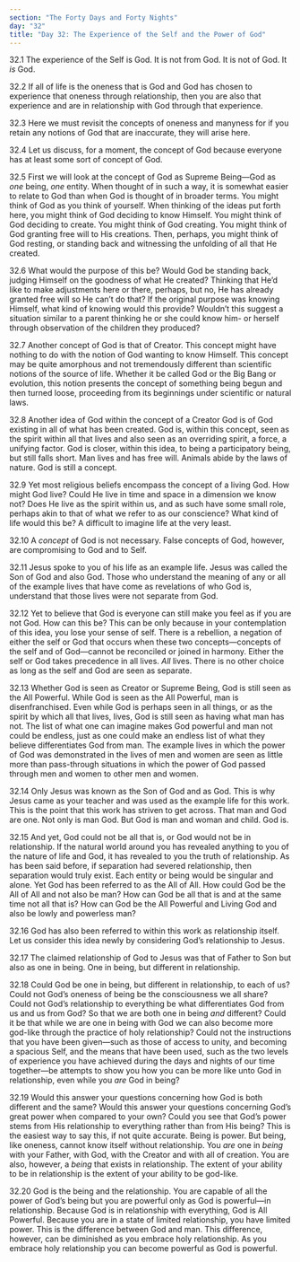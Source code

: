 ```yaml
---
section: "The Forty Days and Forty Nights"
day: "32"
title: "Day 32: The Experience of the Self and the Power of God"
---
```


32.1 The experience of the Self is God. It is not from God. It is not of
God. It *is* God. 

32.2 If all of life is the oneness that is God and God has chosen to
experience that oneness through relationship, then you are also that
experience and are in relationship with God through that experience. 

32.3 Here we must revisit the concepts of oneness and manyness for if
you retain any notions of God that are inaccurate, they will arise here. 

32.4 Let us discuss, for a moment, the concept of God because everyone
has at least some sort of concept of God. 

32.5 First we will look at the concept of God as Supreme Being—God as
*one* being, *one* entity. When thought of in such a way, it is somewhat
easier to relate to God than when God is thought of in broader terms.
You might think of God as you think of yourself. When thinking of the
ideas put forth here, you might think of God deciding to know Himself.
You might think of God deciding to create. You might think of God
creating. You might think of God granting free will to His creations.
Then, perhaps, you might think of God resting, or standing back and
witnessing the unfolding of all that He created. 

32.6 What would the purpose of this be? Would God be standing back,
judging Himself on the goodness of what He created?  Thinking that He’d
like to make adjustments here or there, perhaps, but no, He has already
granted free will so He can’t do that? If the original purpose was
knowing Himself, what kind of knowing would this provide? Wouldn’t this
suggest a situation similar to a parent thinking he or she could know
him- or herself through observation of the children they produced? 

32.7 Another concept of God is that of Creator. This concept might have
nothing to do with the notion of God wanting to know Himself. This
concept may be quite amorphous and not tremendously different than
scientific notions of the source of life. Whether it be called God or
the Big Bang or evolution, this notion presents the concept of something
being begun and then turned loose, proceeding from its beginnings under
scientific or natural laws. 

32.8 Another idea of God within the concept of a Creator God is of God
existing in all of what has been created. God is, within this concept,
seen as the spirit within all that lives and also seen as an overriding
spirit, a force, a unifying factor. God is closer, within this idea, to
being a participatory being, but still falls short. Man lives and has
free will.  Animals abide by the laws of nature. God is still a concept. 

32.9 Yet most religious beliefs encompass the concept of a living God.
How might God live? Could He live in time and space in a dimension we
know not?  Does He live as the spirit within us, and as such have some
small role, perhaps akin to that of what we refer to as our conscience?
What kind of life would this be? A difficult to imagine life at the very
least.

32.10 A *concept* of God is not necessary. False concepts of God, however,
are compromising to God and to Self. 

32.11 Jesus spoke to you of his life as an example life. Jesus was
called the Son of God and also God. Those who understand the meaning of
any or all of the example lives that have come as revelations of who God
is, understand that those lives were not separate from God. 

32.12 Yet to believe that God is everyone can still make you feel as if
you are not God. How can this be? This can be only because in your
contemplation of this idea, you lose your sense of self.  There is a
rebellion, a negation of either the self or God that occurs when these
two concepts—concepts of the self and of God—cannot be reconciled or
joined in harmony. Either the self or God takes precedence in all lives.
*All* lives. There is no other choice as long as the self and God are seen
as separate. 

32.13 Whether God is seen as Creator or Supreme Being, God is still seen
as the All Powerful. While God is seen as the All Powerful, man is
disenfranchised. Even while God is perhaps seen in all things, or as the
spirit by which all that lives, lives, God is still seen as having what
man has not. The list of what one can imagine makes God powerful and man
not could be endless, just as one could make an endless list of what
they believe differentiates God from man. The example lives in which the
power of God was demonstrated in the lives of men and women are seen as
little more than pass-through situations in which the power of God
passed through men and women to other men and women. 

32.14 Only Jesus was known as the Son of God and as God. This is why
Jesus came as your teacher and was used as the example life for this
work. This is the point that this work has striven to get across. That
man and God are one. Not only is man God. But God is man and woman and
child. God is. 

32.15 And yet, God could not be all that is, or God would not be in
relationship. If the natural world around you has revealed anything to
you of the nature of life and God, it has revealed to you the truth of
relationship. As has been said before, if separation had severed
relationship, then separation would truly exist. Each entity or being
would be singular and alone. Yet God has been referred to as the All of
All. How could God be the All of All and not also be man? How can God be
all that is and at the same time not all that is? How can God be the All
Powerful and Living God and also be lowly and powerless man?

32.16 God has also been referred to within this work as relationship
itself. Let us consider this idea newly by considering God’s
relationship to Jesus. 

32.17 The claimed relationship of God to Jesus was that of Father to Son
but also as one in being. One in being, but different in relationship. 

32.18 Could God be one in being, but different in relationship, to each
of us? Could not God’s oneness of being be the consciousness we all
share? Could not God’s relationship to everything be what differentiates
God from us and us from God? So that we are both one in being *and*
different? Could it be that while we are one in being with God we can
also become more god-like through the practice of holy relationship?
Could not the instructions that you have been given—such as those of
access to unity, and becoming a spacious Self, and the means that have
been used, such as the two levels of experience you have achieved during
the days and nights of our time together—be attempts to show you how you
can be more like unto God in relationship, even while you *are* God in
being? 

32.19 Would this answer your questions concerning how God is both
different and the same? Would this answer your questions concerning
God’s great power when compared to your own? Could you see that God’s
power stems from His relationship to everything rather than from His
being? This is the easiest way to say this, if not quite accurate. Being
is power. But being, like oneness, cannot know itself without
relationship. You *are* one in *being* with your Father, with God, with the
Creator and with all of creation. You are also, however, a *being* that
exists in relationship. The extent of your ability to be in relationship
is the extent of your ability to be god-like. 

32.20 God is the being and the relationship. You are capable of all the
power of God’s being but you are powerful only as God is powerful—in
relationship. Because God is in relationship with everything, God is All
Powerful. Because you are in a state of limited relationship, you have
limited power. This is the difference between God and man. This
difference, however, can be diminished as you embrace holy relationship.
As you embrace holy relationship you can become powerful as God is
powerful.

